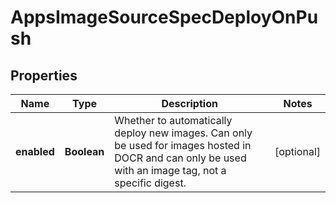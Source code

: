 

# AppsImageSourceSpecDeployOnPush


## Properties

| Name | Type | Description | Notes |
|------------ | ------------- | ------------- | -------------|
|**enabled** | **Boolean** | Whether to automatically deploy new images. Can only be used for images hosted in DOCR and can only be used with an image tag, not a specific digest. |  [optional] |



